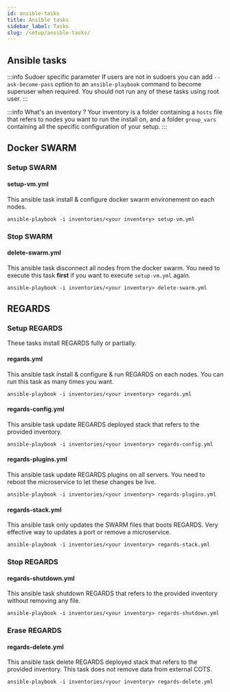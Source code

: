 ```yaml
---
id: ansible-tasks
title: Ansible tasks
sidebar_label: Tasks
slug: /setup/ansible-tasks/
---
```


## Ansible tasks

:::info Sudoer specific parameter
If users are not in sudoers you can add `--ask-become-pass` option to an `ansible-playbook` command to become superuser when required. You should not run any of these tasks using root user.
:::

:::info What's an inventory ?
Your inventory is a folder containing a `hosts` file that refers to nodes you want to run the install on, and a folder `group_vars` containing all the specific configuration of your setup.
:::

## Docker SWARM

### Setup SWARM

#### setup-vm.yml

This ansible task install & configure docker swarm environement on each nodes.

```shell
ansible-playbook -i inventories/<your inventory> setup-vm.yml
```

### Stop SWARM

#### delete-swarm.yml

This ansible task disconnect all nodes from the docker swarm. You need to execute this task **first** if you want to execute `setup-vm.yml` again.

```shell
ansible-playbook -i inventories/<your inventory> delete-swarm.yml
```


## REGARDS


### Setup REGARDS

These tasks install REGARDS fully or partially.

#### regards.yml

This ansible task install & configure & run REGARDS on each nodes. You can run this task as many times you want.

```shell
ansible-playbook -i inventories/<your inventory> regards.yml
```

#### regards-config.yml

This ansible task update REGARDS deployed stack that refers to the provided inventory.

```shell
ansible-playbook -i inventories/<your inventory> regards-config.yml
```

#### regards-plugins.yml

This ansible task update REGARDS plugins on all servers. You need to reboot the microservice to let these changes be live.

```shell
ansible-playbook -i inventories/<your inventory> regards-plugins.yml
```

#### regards-stack.yml

This ansible task only updates the SWARM files that boots REGARDS. Very effective way to updates a port or remove a microservice.

```shell
ansible-playbook -i inventories/<your inventory> regards-stack.yml
```

### Stop REGARDS

#### regards-shutdown.yml

This ansible task shutdown REGARDS that refers to the provided inventory without removing any file.

```shell
ansible-playbook -i inventories/<your inventory> regards-shutdown.yml
```

### Erase REGARDS

#### regards-delete.yml

This ansible task delete REGARDS deployed stack that refers to the provided inventory. This task does not remove data from external COTS.

```shell
ansible-playbook -i inventories/<your inventory> regards-delete.yml
```
